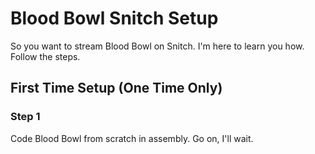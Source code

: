 # Blood Bowl Snitch Setup

So you want to stream Blood Bowl on Snitch. I'm here to learn you how. Follow the steps.

## First Time Setup (One Time Only)

### Step 1

Code Blood Bowl from scratch in assembly. Go on, I'll wait.
